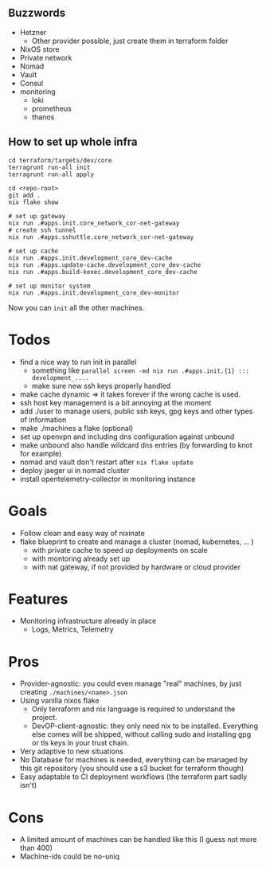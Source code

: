 ## Buzzwords

- Hetzner
  - Other provider possible, just create them in terraform folder
- NixOS store
- Private network
- Nomad
- Vault
- Consul
- monitoring
  - loki
  - prometheus
  - thanos

## How to set up whole infra

```shell
cd terraform/targets/dev/core
terragrunt run-all init
terragrunt run-all apply
```

```shell
cd <repo-root>
git add .
nix flake show
```

```shell
# set up gateway
nix run .#apps.init.core_network_cor-net-gateway
# create ssh tunnel
nix run .#apps.sshuttle.core_network_cor-net-gateway

# set up cache
nix run .#apps.init.development_core_dev-cache
nix run .#apps.update-cache.development_core_dev-cache
nix run .#apps.build-kexec.development_core_dev-cache

# set up monitor system
nix run .#apps.init.development_core_dev-monitor
```

Now you can `init` all the other machines.

# Todos

- find a nice way to run init in parallel
  - something like `parallel screen -md nix run .#apps.init.{1} ::: development_....`
  - make sure new ssh keys properly handled
- make cache dynamic => it takes forever if the wrong cache is used.
- ssh host key management is a bit annoying at the moment
- add ./user to manage users, public ssh keys, gpg keys and other types of information
- make ./machines a flake (optional)
- set up openvpn and including dns configuration against unbound
- make unbound also handle wildcard dns entries (by forwarding to knot for example)
- nomad and vault don't restart after `nix flake update`
- deploy jaeger ui in nomad cluster
- install opentelemetry-collector in monitoring instance

# Goals

- Follow clean and easy way of nixinate
- flake blueprint to create and manage a cluster (nomad, kubernetes, ... )
  - with private cache to speed up deployments on scale
  - with montoring already set up
  - with nat gateway, if not provided by hardware or cloud provider

# Features

- Monitoring infrastructure already in place
  - Logs, Metrics, Telemetry

# Pros

- Provider-agnostic: you could even manage "real" machines, by just creating `./machines/<name>.json`
- Using vanilla nixos flake
  - Only terraform and nix language is required to understand the project.
  - DevOP-client-agnostic: they only need nix to be installed. Everything else comes will be shipped, without calling sudo and installing gpg or tls keys in your trust chain.
- Very adaptive to new situations
- No Database for machines is needed, everything can be managed by this git repository (you should use a s3 bucket for terraform though)
- Easy adaptable to CI deployment workflows (the terraform part sadly isn't)

# Cons

- A limited amount of machines can be handled like this (I guess not more than 400)
- Machine-ids could be no-uniq
